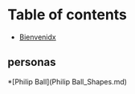 # Table of contents

* [Bienvenidx](README.md)

## personas
  
*[Philip Ball](Philip Ball_Shapes.md)
